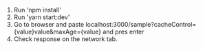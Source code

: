 1) Run 'npm install'
2) Run 'yarn start:dev'
3) Go to browser and paste localhost:3000/sample?cacheControl={value}value&maxAge={value} and pres enter
4) Check response on the network tab.